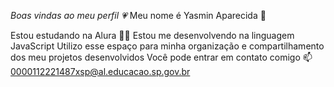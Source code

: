 *Boas vindas ao meu perfil 💗*
Meu nome é Yasmin Aparecida 💋

Estou estudando na Alura 😵‍💫
Estou me desenvolvendo na linguagem JavaScript
Utilizo esse espaço para minha organização e compartilhamento dos meu projetos desenvolvidos
Você pode entrar em contato comigo 📫
0000112221487xsp@al.educacao.sp.gov.br
